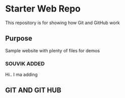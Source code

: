# Starter Web Repo

This repository is for showing how Git and GitHub work

## Purpose

Sample website with plenty of files for demos

### SOUVIK ADDED

Hi.. I ma adding


## GIT AND GIT HUB
